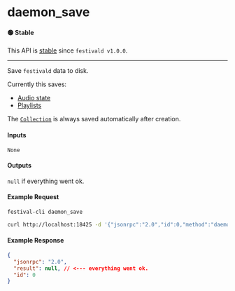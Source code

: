 # daemon_save

#### 🟢 Stable
This API is [stable](/api-stability/marker.md) since `festivald v1.0.0`.

---

Save `festivald` data to disk.

Currently this saves:
- [Audio state](/json-rpc/state/state_audio.md)
- [Playlists](/common-objects/playlist.md)

The [`Collection`](/common-objects/collection.md) is always saved automatically after creation.

#### Inputs
`None`

#### Outputs
`null` if everything went ok.

#### Example Request
```bash
festival-cli daemon_save
```
```bash
curl http://localhost:18425 -d '{"jsonrpc":"2.0","id":0,"method":"daemon_save"}'
```

#### Example Response
```json
{
  "jsonrpc": "2.0",
  "result": null, // <--- everything went ok.
  "id": 0
}
```
